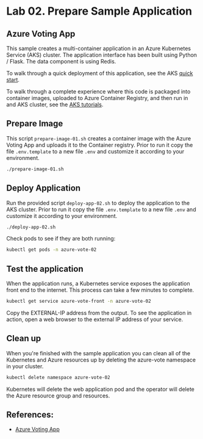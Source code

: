 # Lab 02. Prepare Sample Application

## Azure Voting App

This sample creates a multi-container application in an Azure Kubernetes Service (AKS) cluster. The application interface has been built using Python / Flask. The data component is using Redis.

To walk through a quick deployment of this application, see the AKS [quick start](https://docs.microsoft.com/en-us/azure/aks/kubernetes-walkthrough?WT.mc_id=none-github-nepeters).

To walk through a complete experience where this code is packaged into container images, uploaded to Azure Container Registry, and then run in and AKS cluster, see the [AKS tutorials](https://docs.microsoft.com/en-us/azure/aks/tutorial-kubernetes-prepare-app?WT.mc_id=none-github-nepeters).

## Prepare Image

This script `prepare-image-01.sh` creates a container image with the Azure Voting App and uploads it to the Container registry. Prior to run it copy the file `.env.template` to a new file `.env` and customize it according to your environment.

```bash
./prepare-image-01.sh
```

## Deploy Application

Run the provided script `deploy-app-02.sh` to deploy the application to the AKS cluster. Prior to run it copy the file `.env.template` to a new file `.env` and customize it according to your environment.

```bash
./deploy-app-02.sh
```

Check pods to see if they are both running:

```bash
kubectl get pods -n azure-vote-02
```

## Test the application

When the application runs, a Kubernetes service exposes the application front end to the internet. This process can take a few minutes to complete.

```bash
kubectl get service azure-vote-front -n azure-vote-02
```

Copy the EXTERNAL-IP address from the output. To see the application in action, open a web browser to the external IP address of your service.


## Clean up

When you're finished with the sample application you can clean all of the Kubernetes and Azure resources up by deleting the azure-vote namespace in your cluster.

```bash
kubectl delete namespace azure-vote-02
```

Kubernetes will delete the web application pod and the operator will delete the Azure resource group and resources.


## References:

- [Azure Voting App](https://github.com/Azure-Samples/azure-voting-app-redis)
